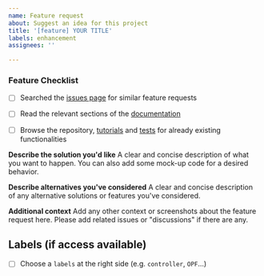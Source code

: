 ```yaml
---
name: Feature request
about: Suggest an idea for this project
title: '[feature] YOUR TITLE'
labels: enhancement
assignees: ''

---
```


<!--- **PLEASE READ:** When submitting here, please ensure you've completed the following checklist and checked the boxes to confirm. Feature requests without it may be closed. Thanks! --->

### Feature Checklist
* [ ] Searched the [issues page](https://github.com/e2nIEE/pandapower/issues) for similar feature requests
* [ ] Read the relevant sections of the [documentation](https://pandapower.readthedocs.io/en/latest/about.html) 
* [ ] Browse the repository, [tutorials](https://github.com/e2nIEE/pandapower/tree/develop/tutorials) and [tests](https://github.com/e2nIEE/pandapower/tree/develop/pandapower/test) for already existing functionalities


**Describe the solution you'd like**
A clear and concise description of what you want to happen. You can also add some mock-up code for a desired behavior.

**Describe alternatives you've considered**
A clear and concise description of any alternative solutions or features you've considered.

**Additional context**
Add any other context or screenshots about the feature request here. Please add related issues or "discussions" if there are any.

## Labels (if access available)
* [ ] Choose a `labels` at the right side (e.g. `controller`, `OPF`...)